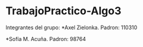 # TrabajoPractico-Algo3

Integrantes del grupo:
  *Axel Zielonka. Padron: 110310
  
  *Sofía M. Acuña. Padron: 98764
